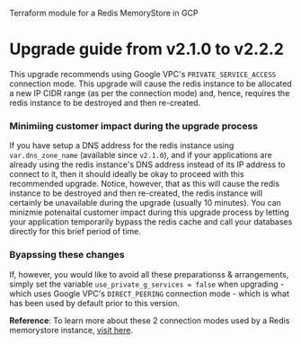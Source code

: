 Terraform module for a Redis MemoryStore in GCP

# Upgrade guide from v2.1.0 to v2.2.2

This upgrade recommends using Google VPC's `PRIVATE_SERVICE_ACCESS` connection mode. This upgrade will cause the redis instance to be allocated a new IP CIDR range (as per the connection mode) and, hence, requires the redis instance to be destroyed and then re-created.

### Minimiing customer impact during the upgrade process

If you have setup a DNS address for the redis instance using `var.dns_zone_name` (available since `v2.1.0`), and if your applications are already using the redis instance's DNS address instead of its IP address to connect to it, then it should ideally be okay to proceed with this recommended upgrade. Notice, however, that as this will cause the redis instance to be destroyed and then re-created, the redis instance will certainly be unavailable during the upgrade (usually 10 minutes). You can minizmie potenaital customer impact during this upgrade process by letting your application temporarily bypass the redis cache and call your databases directly for this brief period of time.

### Byapssing these changes

If, however, you would like to avoid all these preparationss & arrangements, simply set the variable `use_private_g_services = false` when upgrading - which uses Google VPC's `DIRECT_PEERING` connection mode - which is what has been used by default prior to this version.

**Reference**: To learn more about these 2 connection modes used by a Redis memorystore instance, [visit here](https://cloud.google.com/memorystore/docs/redis/networking#connection_modes).
